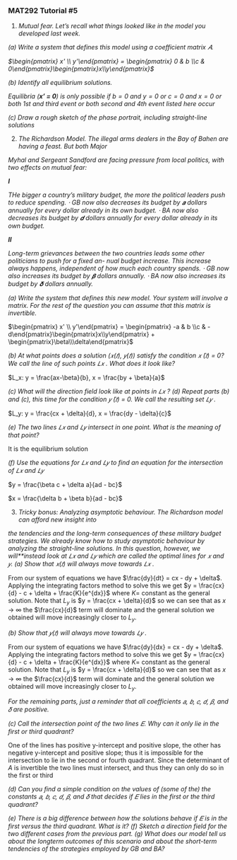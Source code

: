 <h3>MAT292 Tutorial #5</h3>

1. *Mutual fear. Let’s recall what things looked like in the model you developed last week.*

*(a) Write a system that defines this model using a coefficient matrix 𝐴.*

*$\begin{pmatrix} x' \\ y'\end{pmatrix} = \begin{pmatrix} 0 & b \\c & 0\end{pmatrix}\begin{pmatrix}x\\y\end{pmatrix}$*

*(b) Identify all equilibrium solutions.*

  *Equilibria ($\textbf{x' = 0}$) is only possible if $b = 0$ and $y = 0$ or $c = 0$ and $x = 0$ or both 1st and third event or both second and 4th event listed here occur*

*(c) Draw a rough sketch of the phase portrait, including straight-line solutions*

2. *The Richardson Model. The illegal arms dealers in the Bay of Bahen are having a feast. But both Major*

*Myhal and Sergeant Sandford are facing pressure from local politics, with two effects on mutual fear:*

***I***

*THe bigger a country’s military budget, the more the political leaders push to reduce spending.*
*⋅ GB now also decreases its budget by 𝒂 dollars annually for every dollar already in its own budget.*
*⋅ BA now also decreases its budget by 𝒅 dollars annually for every dollar already in its own budget.*

***II*** 

*Long-term grievances between the two countries leads some other politicians to push for a fixed an-*
*nual budget increase. This increase always happens, independent of how much each country spends.*
*⋅ GB now also increases its budget by 𝜷 dollars annually.*
*⋅ BA now also increases its budget by 𝜹 dollars annually.*



*(a) Write the system that defines this new model. Your system will involve a matrix. For the rest of the*
*question you can assume that this matrix is invertible.*

$\begin{pmatrix} x' \\ y'\end{pmatrix} = \begin{pmatrix} -a & b \\c & -d\end{pmatrix}\begin{pmatrix}x\\y\end{pmatrix} + \begin{pmatrix}\beta\\\delta\end{pmatrix}$

*(b) At what points does a solution (𝑥(𝑡), 𝑦(𝑡)) satisfy the condition 𝑥 ̈(𝑡) = 0? We call the line of such*
*points 𝐿𝑥 . What does it look like?*

$L_x: y = \frac{ax-\beta}{b}, x = \frac{by + \beta}{a}$

*(c) What will the direction field look like at points in 𝐿𝑥 ?*
*(d) Repeat parts (b) and (c), this time for the condition 𝑦 ̈(𝑡) = 0. We call the resulting set 𝐿𝑦 .*

$L_y: y = \frac{cx + \delta}{d}, x = \frac{dy - \delta}{c}$

*(e) The two lines 𝐿𝑥 and 𝐿𝑦 intersect in one point. What is the meaning of that point?*

It is the equilibrium solution

*(f) Use the equations for 𝐿𝑥 and 𝐿𝑦 to find an equation for the intersection of 𝐿𝑥 and 𝐿𝑦* 

$y = \frac{\beta c + \delta a}{ad - bc}$

$x = \frac{\delta b + \beta b}{ad - bc}$



3. *Tricky bonus: Analyzing asymptotic behaviour. The Richardson model can afford new insight into*

*the tendencies and the long-term consequences of these military budget strategies. We already know how* *to study asymptotic behaviour by analyzing the straight-line solutions. In this question, however, we will**instead look at 𝐿𝑥 and 𝐿𝑦 which are called the optimal lines for 𝑥 and 𝑦.*
*(a) Show that 𝑥(𝑡) will always move towards 𝐿𝑥 .*

From our system of equations we have $\frac{dy}{dt} = cx - dy + \delta$. Applying the integrating factors method to solve this we get $y = \frac{cx}{d} - c + \delta + \frac{K}{e^{dx}}$ where $K$= constant as the general solution. Note that $L_y$ is $y = \frac{cx + \delta}{d}$ so we can see that as $x$ -> $\infty$ the $\frac{cx}{d}$ term will dominate and the general solution we obtained will move increasingly closer to $L_y$.

*(b) Show that 𝑦(𝑡) will always move towards 𝐿𝑦 .*

From our system of equations we have $\frac{dy}{dx} = cx - dy + \delta$. Applying the integrating factors method to solve this we get $y = \frac{cx}{d} - c + \delta + \frac{K}{e^{dx}}$ where $K$= constant as the general solution. Note that $L_y$ is $y = \frac{cx + \delta}{d}$ so we can see that as $x$ -> $\infty$ the $\frac{cx}{d}$ term will dominate and the general solution we obtained will move increasingly closer to $L_y$.

*For the remaining parts, just a reminder that all coefficients 𝑎, 𝑏, 𝑐, 𝑑, 𝛽, and 𝛿 are positive.*

*(c) Call the intersection point of the two lines 𝐸. Why can it only lie in the first or third quadrant?*

One of the lines has positive y-intercept and positive slope, the other has negative y-intercept and positive slope; thus it is impossible for the intersection to lie in the second or fourth quadrant. Since the determinant of $A$ is invertible the two lines must intersect, and thus they can only do so in the first or third

*(d) Can you find a simple condition on the values of (some of the) the constants 𝑎, 𝑏, 𝑐, 𝑑, 𝛽, and 𝛿 that
decides if 𝐸 lies in the first or the third quadrant?*



*(e) There is a big difference between how the solutions behave if 𝐸 is in the first versus the third quadrant.
What is it?
(f) Sketch a direction field for the two different cases from the previous part.
(g) What does our model tell us about the longterm outcomes of this scenario and about the short-term
tendencies of the strategies employed by GB and BA?*